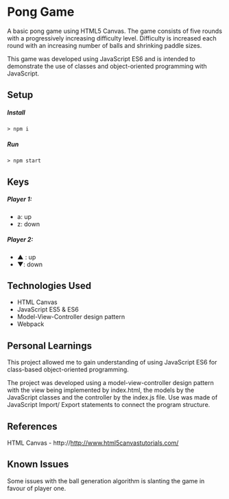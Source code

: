 # Pong Game

A basic pong game using HTML5 Canvas.  The game consists of five rounds with a progressively increasing difficulty level.  Difficulty is increased each round with an increasing number of balls and shrinking paddle sizes.

This game was developed using JavaScript ES6 and is intended to demonstrate the use of classes and object-oriented programming with JavaScript.

## Setup

##### Install
`> npm i`

##### Run
`> npm start`

## Keys

##### Player 1:
* a: up
* z: down

##### Player 2:
* ▲ : up
* ▼: down

## Technologies Used

- HTML Canvas
- JavaScript ES5 & ES6
- Model-View-Controller design pattern
- Webpack

## Personal Learnings

This project allowed me to gain understanding of using JavaScript ES6 for class-based object-oriented programming.

The project was developed using a model-view-controller design pattern with the view being implemented by index.html, the models by the JavaScript classes and the controller by the index.js file.  Use was made of JavaScript Import/ Export statements to connect the program structure. 

## References

HTML Canvas -  http://http://www.html5canvastutorials.com/

## Known Issues

Some issues with the ball generation algorithm is slanting the game in favour of player one.